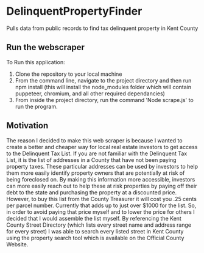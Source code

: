 # DelinquentPropertyFinder
Pulls data from public records to find tax delinquent property in Kent County

## Run the webscraper
To Run this application:

1. Clone the repository to your local machine
2. From the command line, navigate to the project directory and then run npm install (this will install the node_modules folder which will contain puppeteer, chromium, and all other required dependancies)
3. From inside the project directory, run the command 'Node scrape.js' to run the program.


## Motivation

  The reason I decided to make this web scraper is because I wanted to create a better and cheaper way for local real estate investors to get access to the Delinquent Tax List. If you are not familiar with the Delinquent Tax List, it is the list of addresses in a County that have not been paying property taxes. These particular addresses can be used by investors to help them more easily identify property owners that are potentially at risk of being foreclosed on. 
  By making this information more accessible, investors can more easily reach out to help these at risk properties by paying off their debt to the state and purchasing the property at a discounted price. However, to buy this list from the County Treasurer it will cost you .25 cents per parcel number. Currently that adds up to just over $1000 for the list. So, in order to avoid paying that price myself and to lower the price for others I decided that I would assemble the list myself.
  By referencing the Kent County Street Directory (which lists every street name and address range for every street) I was able to search every listed street in Kent County using the property search tool which is available on the Official County Website. 
